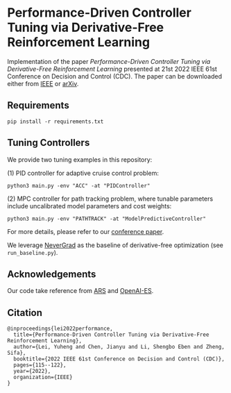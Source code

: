 # Performance-Driven Controller Tuning via Derivative-Free Reinforcement Learning

Implementation of the paper *Performance-Driven Controller Tuning via Derivative-Free Reinforcement Learning* presented at 21st 2022 IEEE 61st Conference on Decision and Control (CDC). The paper can be downloaded either from [IEEE](https://ieeexplore.ieee.org/abstract/document/9993026) or [arXiv](https://arxiv.org/abs/2209.04854).

## Requirements

```
pip install -r requirements.txt
```

## Tuning Controllers

We provide two tuning examples in this repository:

(1) PID controller for adaptive cruise control problem:

```
python3 main.py -env "ACC" -at "PIDController"
```

(2) MPC controller for path tracking problem, where tunable parameters include uncalibrated model parameters and cost weights:

```
python3 main.py -env "PATHTRACK" -at "ModelPredictiveController"
```

For more details, please refer to our [conference paper](https://ieeexplore.ieee.org/abstract/document/9993026).

We leverage [NeverGrad](https://github.com/facebookresearch/nevergrad) as the baseline of derivative-free optimization (see ```run_baseline.py```).

## Acknowledgements

Our code take reference from [ARS](https://github.com/modestyachts/ARS) and [OpenAI-ES](https://github.com/openai/evolution-strategies-starter).


## Citation

```
@inproceedings{lei2022performance,
  title={Performance-Driven Controller Tuning via Derivative-Free Reinforcement Learning},
  author={Lei, Yuheng and Chen, Jianyu and Li, Shengbo Eben and Zheng, Sifa},
  booktitle={2022 IEEE 61st Conference on Decision and Control (CDC)},
  pages={115--122},
  year={2022},
  organization={IEEE}
}
```